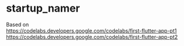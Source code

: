 # startup_namer
 
Based on  
 https://codelabs.developers.google.com/codelabs/first-flutter-app-pt1
 https://codelabs.developers.google.com/codelabs/first-flutter-app-pt2